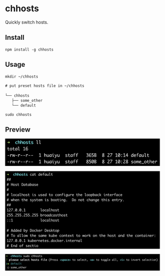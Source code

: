 # chhosts

Quickly switch hosts.

## Install

```
npm install -g chhosts
```

## Usage

```
mkdir ~/chhosts
```

```
# put preset hosts file in ~/chhosts

└── chhosts
   ├── some_other
   └── default
```

```
sudo chhosts
```

## Preview

![file](./preview/file.jpg)

![file_content](./preview/file_content.jpg)

![command](./preview/command.jpg)


